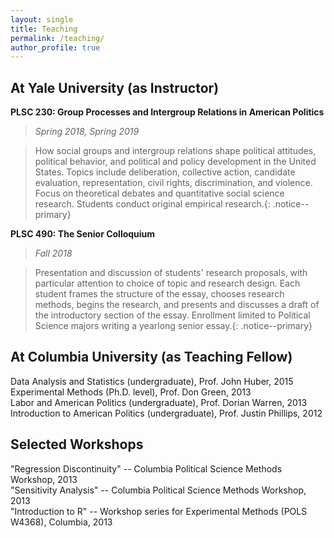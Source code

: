 ```yaml
---
layout: single
title: Teaching
permalink: /teaching/
author_profile: true
---
```


## At Yale University (as Instructor)

**PLSC 230: Group Processes and Intergroup Relations in American Politics**
> _Spring 2018, Spring 2019_

> How social groups and intergroup relations shape political attitudes, political behavior, and political and policy development in the United States. Topics include deliberation, collective action, candidate evaluation, representation, civil rights, discrimination, and violence. Focus on theoretical debates and quantitative social science research. Students conduct original empirical research.{: .notice--primary}

**PLSC 490: The Senior Colloquium**
> _Fall 2018_

> Presentation and discussion of students' research proposals, with particular attention to choice of topic and research design. Each student frames the structure of the essay, chooses research methods, begins the research, and presents and discusses a draft of the introductory section of the essay. Enrollment limited to Political Science majors writing a yearlong senior essay.{: .notice--primary}

## At Columbia University (as Teaching Fellow)

Data Analysis and Statistics (undergraduate), Prof. John Huber, 2015<br />
Experimental Methods (Ph.D. level), Prof. Don Green, 2013<br />
Labor and American Politics (undergraduate), Prof. Dorian Warren, 2013<br />
Introduction to American Politics (undergraduate), Prof. Justin Phillips, 2012

## Selected Workshops

"Regression Discontinuity" -- Columbia Political Science Methods Workshop, 2013<br />
"Sensitivity Analysis" -- Columbia Political Science Methods Workshop, 2013<br />
"Introduction to R" -- Workshop series for Experimental Methods (POLS W4368), Columbia, 2013

